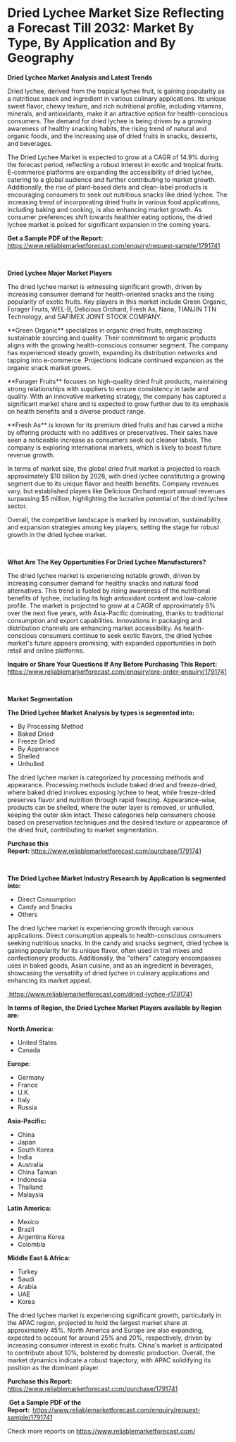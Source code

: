 <p><h1>Dried Lychee Market Size Reflecting a Forecast Till 2032: Market By Type, By Application and By Geography</h1></p><p><strong>Dried Lychee Market Analysis and Latest Trends</strong></p>
<p><p>Dried lychee, derived from the tropical lychee fruit, is gaining popularity as a nutritious snack and ingredient in various culinary applications. Its unique sweet flavor, chewy texture, and rich nutritional profile, including vitamins, minerals, and antioxidants, make it an attractive option for health-conscious consumers. The demand for dried lychee is being driven by a growing awareness of healthy snacking habits, the rising trend of natural and organic foods, and the increasing use of dried fruits in snacks, desserts, and beverages.</p><p>The Dried Lychee Market is expected to grow at a CAGR of 14.9% during the forecast period, reflecting a robust interest in exotic and tropical fruits. E-commerce platforms are expanding the accessibility of dried lychee, catering to a global audience and further contributing to market growth. Additionally, the rise of plant-based diets and clean-label products is encouraging consumers to seek out nutritious snacks like dried lychee. The increasing trend of incorporating dried fruits in various food applications, including baking and cooking, is also enhancing market growth. As consumer preferences shift towards healthier eating options, the dried lychee market is poised for significant expansion in the coming years.</p></p>
<p><strong>Get a Sample PDF of the Report:&nbsp;</strong> <a href="https://www.reliablemarketforecast.com/enquiry/request-sample/1791741?utm_campaign=2219&utm_medium=2&utm_source=Github&utm_content=ia&utm_term=14022025&utm_id=dried-lychee">https://www.reliablemarketforecast.com/enquiry/request-sample/1791741</a></p>
<p>&nbsp;</p>
<p><strong>Dried Lychee Major Market Players</strong></p>
<p><p>The dried lychee market is witnessing significant growth, driven by increasing consumer demand for health-oriented snacks and the rising popularity of exotic fruits. Key players in this market include Green Organic, Forager Fruits, WEL-B, Delicious Orchard, Fresh As, Nana, TIANJIN TTN Technology, and SAFIMEX JOINT STOCK COMPANY.</p><p>**Green Organic** specializes in organic dried fruits, emphasizing sustainable sourcing and quality. Their commitment to organic products aligns with the growing health-conscious consumer segment. The company has experienced steady growth, expanding its distribution networks and tapping into e-commerce. Projections indicate continued expansion as the organic snack market grows.</p><p>**Forager Fruits** focuses on high-quality dried fruit products, maintaining strong relationships with suppliers to ensure consistency in taste and quality. With an innovative marketing strategy, the company has captured a significant market share and is expected to grow further due to its emphasis on health benefits and a diverse product range.</p><p>**Fresh As** is known for its premium dried fruits and has carved a niche by offering products with no additives or preservatives. Their sales have seen a noticeable increase as consumers seek out cleaner labels. The company is exploring international markets, which is likely to boost future revenue growth.</p><p>In terms of market size, the global dried fruit market is projected to reach approximately $10 billion by 2028, with dried lychee constituting a growing segment due to its unique flavor and health benefits. Company revenues vary, but established players like Delicious Orchard report annual revenues surpassing $5 million, highlighting the lucrative potential of the dried lychee sector. </p><p>Overall, the competitive landscape is marked by innovation, sustainability, and expansion strategies among key players, setting the stage for robust growth in the dried lychee market.</p></p>
<p>&nbsp;</p>
<p><strong>What Are The Key Opportunities For Dried Lychee Manufacturers?</strong></p>
<p><p>The dried lychee market is experiencing notable growth, driven by increasing consumer demand for healthy snacks and natural food alternatives. This trend is fueled by rising awareness of the nutritional benefits of lychee, including its high antioxidant content and low-calorie profile. The market is projected to grow at a CAGR of approximately 6% over the next five years, with Asia-Pacific dominating, thanks to traditional consumption and export capabilities. Innovations in packaging and distribution channels are enhancing market accessibility. As health-conscious consumers continue to seek exotic flavors, the dried lychee market's future appears promising, with expanded opportunities in both retail and online platforms.</p></p>
<p><strong>Inquire or Share Your Questions If Any Before Purchasing This Report:</strong> <a href="https://www.reliablemarketforecast.com/enquiry/pre-order-enquiry/1791741?utm_campaign=2219&utm_medium=2&utm_source=Github&utm_content=ia&utm_term=14022025&utm_id=dried-lychee">https://www.reliablemarketforecast.com/enquiry/pre-order-enquiry/1791741</a></p>
<p>&nbsp;</p>
<p><strong>Market Segmentation</strong></p>
<p><strong>The Dried Lychee Market Analysis by types is segmented into:</strong></p>
<p><ul><li>By Processing Method</li><li>Baked Dried</li><li>Freeze Dried</li><li>By Apperance</li><li>Shelled</li><li>Unhulled</li></ul></p>
<p><p>The dried lychee market is categorized by processing methods and appearance. Processing methods include baked dried and freeze-dried, where baked dried involves exposing lychee to heat, while freeze-dried preserves flavor and nutrition through rapid freezing. Appearance-wise, products can be shelled, where the outer layer is removed, or unhulled, keeping the outer skin intact. These categories help consumers choose based on preservation techniques and the desired texture or appearance of the dried fruit, contributing to market segmentation.</p></p>
<p><strong>Purchase this Report:&nbsp;</strong><a href="https://www.reliablemarketforecast.com/purchase/1791741?utm_campaign=2219&utm_medium=2&utm_source=Github&utm_content=ia&utm_term=14022025&utm_id=dried-lychee">https://www.reliablemarketforecast.com/purchase/1791741</a></p>
<p>&nbsp;</p>
<p><strong>The Dried Lychee Market Industry Research by Application is segmented into:</strong></p>
<p><ul><li>Direct Consumption</li><li>Candy and Snacks</li><li>Others</li></ul></p>
<p><p>The dried lychee market is experiencing growth through various applications. Direct consumption appeals to health-conscious consumers seeking nutritious snacks. In the candy and snacks segment, dried lychee is gaining popularity for its unique flavor, often used in trail mixes and confectionery products. Additionally, the "others" category encompasses uses in baked goods, Asian cuisine, and as an ingredient in beverages, showcasing the versatility of dried lychee in culinary applications and enhancing its market appeal.</p></p>
<p><a href="https://www.reliablemarketforecast.com/dried-lychee-r1791741?utm_campaign=2219&utm_medium=2&utm_source=Github&utm_content=ia&utm_term=14022025&utm_id=dried-lychee">&nbsp;https://www.reliablemarketforecast.com/dried-lychee-r1791741</a></p>
<p><strong>In terms of Region, the Dried Lychee Market Players available by Region are:</strong></p>
<p>
    <p> <strong> North America: </strong>
        <ul>
            <li>United States</li>
            <li>Canada</li>
        </ul>
        </p> 
    <p> <strong> Europe: </strong>
        <ul>
            <li>Germany</li>
            <li>France</li>
            <li>U.K.</li>
            <li>Italy</li>
            <li>Russia</li>
        </ul>
        </p> 
    <p> <strong> Asia-Pacific: </strong>
        <ul>
            <li>China</li>
            <li>Japan</li>
            <li>South Korea</li>
            <li>India</li>
            <li>Australia</li>
            <li>China Taiwan</li>
            <li>Indonesia</li>
            <li>Thailand</li>
            <li>Malaysia</li>
        </ul>
        </p> 
    <p> <strong> Latin America: </strong>
        <ul>
            <li>Mexico</li>
            <li>Brazil</li>
            <li>Argentina Korea</li>
            <li>Colombia</li>
        </ul>
        </p> 
    <p> <strong> Middle East & Africa: </strong>
        <ul>
            <li>Turkey</li>
            <li>Saudi</li>
            <li>Arabia</li>
            <li>UAE</li>
            <li>Korea</li>
        </ul>
    </p>
    </p>
<p><p>The dried lychee market is experiencing significant growth, particularly in the APAC region, projected to hold the largest market share at approximately 45%. North America and Europe are also expanding, expected to account for around 25% and 20%, respectively, driven by increasing consumer interest in exotic fruits. China's market is anticipated to contribute about 10%, bolstered by domestic production. Overall, the market dynamics indicate a robust trajectory, with APAC solidifying its position as the dominant player.</p></p>
<p><strong>Purchase this Report: </strong><a href="https://www.reliablemarketforecast.com/purchase/1791741?utm_campaign=2219&utm_medium=2&utm_source=Github&utm_content=ia&utm_term=14022025&utm_id=dried-lychee">https://www.reliablemarketforecast.com/purchase/1791741</a></p>
<p>&nbsp;<strong>Get a Sample PDF of the Report:&nbsp;&nbsp;</strong><a href="https://www.reliablemarketforecast.com/enquiry/request-sample/1791741?utm_campaign=2219&utm_medium=2&utm_source=Github&utm_content=ia&utm_term=14022025&utm_id=dried-lychee">https://www.reliablemarketforecast.com/enquiry/request-sample/1791741</a></p>
<p><strong></strong></p>
<p>Check more reports on <a href="https://www.reliablemarketforecast.com/?utm_campaign=2219&utm_medium=2&utm_source=Github&utm_content=ia&utm_term=14022025&utm_id=dried-lychee">https://www.reliablemarketforecast.com/</a></p>